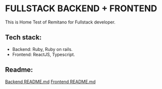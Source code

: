 # FULLSTACK BACKEND + FRONTEND

This is Home Test of Remitano for Fullstack developer.

## Tech stack:

- Backend: Ruby, Ruby on rails.
- Frontend: ReactJS, Typescript.

## Readme:

[Backend README.md](../backend/README.md)
[Frontend README.md](../font-end/README.md)
